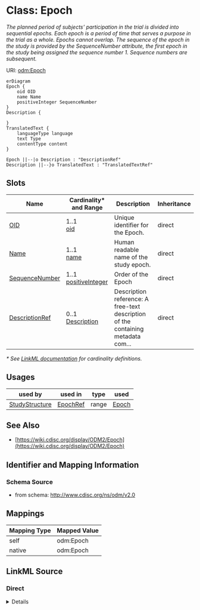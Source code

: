 # Class: Epoch

_The planned period of subjects' participation in the trial is divided into sequential epochs. Each epoch is a period of time that serves a purpose in the trial as a whole. Epochs cannot overlap. The sequence of the epoch in the study is provided by the SequenceNumber attribute, the first epoch in the study being assigned the sequence number 1. Sequence numbers are subsequent._




URI: [odm:Epoch](http://www.cdisc.org/ns/odm/v2.0/Epoch)


```mermaid
erDiagram
Epoch {
    oid OID  
    name Name  
    positiveInteger SequenceNumber  
}
Description {

}
TranslatedText {
    languageType language  
    text Type  
    contentType content  
}

Epoch ||--|o Description : "DescriptionRef"
Description ||--}o TranslatedText : "TranslatedTextRef"

```



<!-- no inheritance hierarchy -->


## Slots

| Name | Cardinality* and Range | Description | Inheritance |
| ---  | --- | --- | --- |
| [OID](OID.md) | 1..1 <br/> [oid](oid.md) | Unique identifier for the Epoch. | direct |
| [Name](Name.md) | 1..1 <br/> [name](name.md) | Human readable name of the study epoch. | direct |
| [SequenceNumber](SequenceNumber.md) | 1..1 <br/> [positiveInteger](positiveInteger.md) | Order of the Epoch | direct |
| [DescriptionRef](DescriptionRef.md) | 0..1 <br/> [Description](Description.md) | Description reference: A free-text description of the containing metadata com... | direct |

_* See [LinkML documentation](https://linkml.io/linkml/schemas/slots.html#slot-cardinality) for cardinality definitions._




## Usages

| used by | used in | type | used |
| ---  | --- | --- | --- |
| [StudyStructure](StudyStructure.md) | [EpochRef](EpochRef.md) | range | [Epoch](Epoch.md) |






## See Also

* [https://wiki.cdisc.org/display/ODM2/Epoch](https://wiki.cdisc.org/display/ODM2/Epoch)

## Identifier and Mapping Information







### Schema Source


* from schema: http://www.cdisc.org/ns/odm/v2.0





## Mappings

| Mapping Type | Mapped Value |
| ---  | ---  |
| self | odm:Epoch |
| native | odm:Epoch |





## LinkML Source

<!-- TODO: investigate https://stackoverflow.com/questions/37606292/how-to-create-tabbed-code-blocks-in-mkdocs-or-sphinx -->

### Direct

<details>
```yaml
name: Epoch
description: The planned period of subjects' participation in the trial is divided
  into sequential epochs. Each epoch is a period of time that serves a purpose in
  the trial as a whole. Epochs cannot overlap. The sequence of the epoch in the study
  is provided by the SequenceNumber attribute, the first epoch in the study being
  assigned the sequence number 1. Sequence numbers are subsequent.
from_schema: http://www.cdisc.org/ns/odm/v2.0
see_also:
- https://wiki.cdisc.org/display/ODM2/Epoch
rank: 1000
slots:
- OID
- Name
- SequenceNumber
- DescriptionRef
slot_usage:
  OID:
    name: OID
    description: Unique identifier for the Epoch.
    comments:
    - 'Required

      range: oid

      The Epoch/@OID must be unique within the Study'
    domain_of:
    - Study
    - MetaDataVersion
    - Standard
    - ValueListDef
    - WhereClauseDef
    - StudyEventGroupDef
    - StudyEventDef
    - ItemGroupDef
    - ItemDef
    - CodeList
    - MethodDef
    - ConditionDef
    - CommentDef
    - StudyIndication
    - StudyIntervention
    - StudyObjective
    - StudyEndPoint
    - StudyTargetPopulation
    - StudyEstimand
    - Arm
    - Epoch
    - StudyParameter
    - StudyTiming
    - TransitionTimingConstraint
    - AbsoluteTimingConstraint
    - RelativeTimingConstraint
    - DurationTimingConstraint
    - WorkflowDef
    - Transition
    - Branching
    - Criterion
    - User
    - Organization
    - Location
    - SignatureDef
    - Query
    range: oid
    required: true
  Name:
    name: Name
    description: Human readable name of the study epoch.
    comments:
    - 'Required

      range: name

      The Epoch/@Name must be unique within the Study.'
    domain_of:
    - Alias
    - MetaDataVersion
    - Standard
    - StudyEventGroupDef
    - StudyEventDef
    - ItemGroupDef
    - Class
    - SubClass
    - SourceItem
    - Resource
    - ItemDef
    - CodeList
    - MethodDef
    - Parameter
    - ReturnValue
    - ConditionDef
    - StudyObjective
    - StudyEndPoint
    - StudyTargetPopulation
    - StudyEstimand
    - Arm
    - Epoch
    - StudyTiming
    - TransitionTimingConstraint
    - AbsoluteTimingConstraint
    - RelativeTimingConstraint
    - DurationTimingConstraint
    - WorkflowDef
    - Transition
    - Branching
    - Criterion
    - Organization
    - Location
    - Query
    range: name
    required: true
  SequenceNumber:
    name: SequenceNumber
    description: Order of the Epoch
    comments:
    - 'Required

      range: positiveInteger'
    domain_of:
    - Epoch
    range: positiveInteger
    required: true
  DescriptionRef:
    name: DescriptionRef
    domain_of:
    - Study
    - MetaDataVersion
    - ValueListDef
    - StudyEventGroupRef
    - StudyEventGroupDef
    - StudyEventDef
    - ItemGroupDef
    - Origin
    - ItemDef
    - CodeList
    - CodeListItem
    - MethodDef
    - ConditionDef
    - CommentDef
    - Protocol
    - StudyStructure
    - TrialPhase
    - StudyIndication
    - StudyIntervention
    - StudyObjective
    - StudyEndPoint
    - StudyTargetPopulation
    - StudyEstimand
    - IntercurrentEvent
    - SummaryMeasure
    - Arm
    - Epoch
    - TransitionTimingConstraint
    - AbsoluteTimingConstraint
    - RelativeTimingConstraint
    - DurationTimingConstraint
    - WorkflowDef
    - Criterion
    - Organization
    - Location
    - ODMFileMetadata
    range: Description
    maximum_cardinality: 1
class_uri: odm:Epoch

```
</details>

### Induced

<details>
```yaml
name: Epoch
description: The planned period of subjects' participation in the trial is divided
  into sequential epochs. Each epoch is a period of time that serves a purpose in
  the trial as a whole. Epochs cannot overlap. The sequence of the epoch in the study
  is provided by the SequenceNumber attribute, the first epoch in the study being
  assigned the sequence number 1. Sequence numbers are subsequent.
from_schema: http://www.cdisc.org/ns/odm/v2.0
see_also:
- https://wiki.cdisc.org/display/ODM2/Epoch
rank: 1000
slot_usage:
  OID:
    name: OID
    description: Unique identifier for the Epoch.
    comments:
    - 'Required

      range: oid

      The Epoch/@OID must be unique within the Study'
    domain_of:
    - Study
    - MetaDataVersion
    - Standard
    - ValueListDef
    - WhereClauseDef
    - StudyEventGroupDef
    - StudyEventDef
    - ItemGroupDef
    - ItemDef
    - CodeList
    - MethodDef
    - ConditionDef
    - CommentDef
    - StudyIndication
    - StudyIntervention
    - StudyObjective
    - StudyEndPoint
    - StudyTargetPopulation
    - StudyEstimand
    - Arm
    - Epoch
    - StudyParameter
    - StudyTiming
    - TransitionTimingConstraint
    - AbsoluteTimingConstraint
    - RelativeTimingConstraint
    - DurationTimingConstraint
    - WorkflowDef
    - Transition
    - Branching
    - Criterion
    - User
    - Organization
    - Location
    - SignatureDef
    - Query
    range: oid
    required: true
  Name:
    name: Name
    description: Human readable name of the study epoch.
    comments:
    - 'Required

      range: name

      The Epoch/@Name must be unique within the Study.'
    domain_of:
    - Alias
    - MetaDataVersion
    - Standard
    - StudyEventGroupDef
    - StudyEventDef
    - ItemGroupDef
    - Class
    - SubClass
    - SourceItem
    - Resource
    - ItemDef
    - CodeList
    - MethodDef
    - Parameter
    - ReturnValue
    - ConditionDef
    - StudyObjective
    - StudyEndPoint
    - StudyTargetPopulation
    - StudyEstimand
    - Arm
    - Epoch
    - StudyTiming
    - TransitionTimingConstraint
    - AbsoluteTimingConstraint
    - RelativeTimingConstraint
    - DurationTimingConstraint
    - WorkflowDef
    - Transition
    - Branching
    - Criterion
    - Organization
    - Location
    - Query
    range: name
    required: true
  SequenceNumber:
    name: SequenceNumber
    description: Order of the Epoch
    comments:
    - 'Required

      range: positiveInteger'
    domain_of:
    - Epoch
    range: positiveInteger
    required: true
  DescriptionRef:
    name: DescriptionRef
    domain_of:
    - Study
    - MetaDataVersion
    - ValueListDef
    - StudyEventGroupRef
    - StudyEventGroupDef
    - StudyEventDef
    - ItemGroupDef
    - Origin
    - ItemDef
    - CodeList
    - CodeListItem
    - MethodDef
    - ConditionDef
    - CommentDef
    - Protocol
    - StudyStructure
    - TrialPhase
    - StudyIndication
    - StudyIntervention
    - StudyObjective
    - StudyEndPoint
    - StudyTargetPopulation
    - StudyEstimand
    - IntercurrentEvent
    - SummaryMeasure
    - Arm
    - Epoch
    - TransitionTimingConstraint
    - AbsoluteTimingConstraint
    - RelativeTimingConstraint
    - DurationTimingConstraint
    - WorkflowDef
    - Criterion
    - Organization
    - Location
    - ODMFileMetadata
    range: Description
    maximum_cardinality: 1
attributes:
  OID:
    name: OID
    description: Unique identifier for the Epoch.
    comments:
    - 'Required

      range: oid

      The Epoch/@OID must be unique within the Study'
    from_schema: http://www.cdisc.org/ns/odm/v2.0
    rank: 1000
    identifier: true
    alias: OID
    owner: Epoch
    domain_of:
    - Study
    - MetaDataVersion
    - Standard
    - ValueListDef
    - WhereClauseDef
    - StudyEventGroupDef
    - StudyEventDef
    - ItemGroupDef
    - ItemDef
    - CodeList
    - MethodDef
    - ConditionDef
    - CommentDef
    - StudyIndication
    - StudyIntervention
    - StudyObjective
    - StudyEndPoint
    - StudyTargetPopulation
    - StudyEstimand
    - Arm
    - Epoch
    - StudyParameter
    - StudyTiming
    - TransitionTimingConstraint
    - AbsoluteTimingConstraint
    - RelativeTimingConstraint
    - DurationTimingConstraint
    - WorkflowDef
    - Transition
    - Branching
    - Criterion
    - User
    - Organization
    - Location
    - SignatureDef
    - Query
    range: oid
    required: true
  Name:
    name: Name
    description: Human readable name of the study epoch.
    comments:
    - 'Required

      range: name

      The Epoch/@Name must be unique within the Study.'
    from_schema: http://www.cdisc.org/ns/odm/v2.0
    rank: 1000
    alias: Name
    owner: Epoch
    domain_of:
    - Alias
    - MetaDataVersion
    - Standard
    - StudyEventGroupDef
    - StudyEventDef
    - ItemGroupDef
    - Class
    - SubClass
    - SourceItem
    - Resource
    - ItemDef
    - CodeList
    - MethodDef
    - Parameter
    - ReturnValue
    - ConditionDef
    - StudyObjective
    - StudyEndPoint
    - StudyTargetPopulation
    - StudyEstimand
    - Arm
    - Epoch
    - StudyTiming
    - TransitionTimingConstraint
    - AbsoluteTimingConstraint
    - RelativeTimingConstraint
    - DurationTimingConstraint
    - WorkflowDef
    - Transition
    - Branching
    - Criterion
    - Organization
    - Location
    - Query
    range: name
    required: true
  SequenceNumber:
    name: SequenceNumber
    description: Order of the Epoch
    comments:
    - 'Required

      range: positiveInteger'
    from_schema: http://www.cdisc.org/ns/odm/v2.0
    rank: 1000
    alias: SequenceNumber
    owner: Epoch
    domain_of:
    - Epoch
    range: positiveInteger
    required: true
  DescriptionRef:
    name: DescriptionRef
    description: 'Description reference: A free-text description of the containing
      metadata component, unless restricted by Business Rules.'
    from_schema: http://www.cdisc.org/ns/odm/v2.0
    rank: 1000
    identifier: false
    alias: DescriptionRef
    owner: Epoch
    domain_of:
    - Study
    - MetaDataVersion
    - ValueListDef
    - StudyEventGroupRef
    - StudyEventGroupDef
    - StudyEventDef
    - ItemGroupDef
    - Origin
    - ItemDef
    - CodeList
    - CodeListItem
    - MethodDef
    - ConditionDef
    - CommentDef
    - Protocol
    - StudyStructure
    - TrialPhase
    - StudyIndication
    - StudyIntervention
    - StudyObjective
    - StudyEndPoint
    - StudyTargetPopulation
    - StudyEstimand
    - IntercurrentEvent
    - SummaryMeasure
    - Arm
    - Epoch
    - TransitionTimingConstraint
    - AbsoluteTimingConstraint
    - RelativeTimingConstraint
    - DurationTimingConstraint
    - WorkflowDef
    - Criterion
    - Organization
    - Location
    - ODMFileMetadata
    range: Description
    maximum_cardinality: 1
class_uri: odm:Epoch

```
</details>